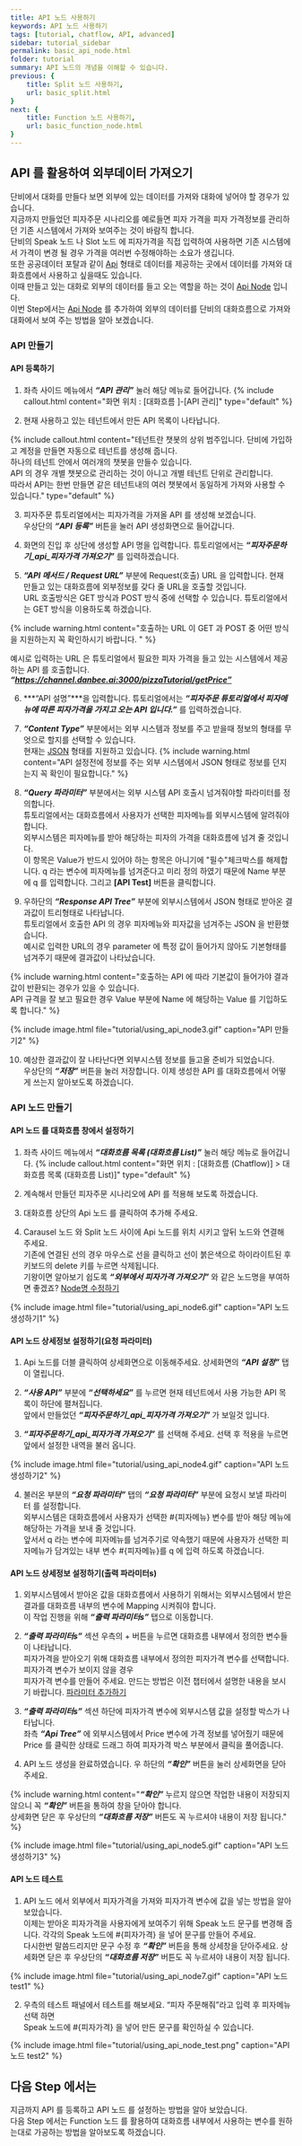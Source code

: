 ```yaml
---
title: API 노드 사용하기 
keywords: API 노드 사용하기
tags: [tutorial, chatflow, API, advanced]
sidebar: tutorial_sidebar
permalink: basic_api_node.html
folder: tutorial
summary: API 노드의 개념을 이해할 수 있습니다.
previous: {
    title: Split 노드 사용하기,
    url: basic_split.html
}
next: {
    title: Function 노드 사용하기,
    url: basic_function_node.html
}
---
```


## API 를 활용하여 외부데이터 가져오기
단비에서 대화를 만들다 보면 외부에 있는 데이터를 가져와 대화에 넣어야 할 경우가 있습니다. <br/>
지금까지 만들었던 피자주문 시나리오를 예로들면 피자 가격을 피자 가격정보를 관리하던 기존 시스템에서 가져와 보여주는 것이 바람직 합니다. <br/>
단비의 Speak 노드 나 Slot 노드 에 피자가격을 직접 입력하여 사용하면 기존 시스템에서 가격이 변경 될 경우 가격을 여러번 수정해야하는 소요가 생깁니다. <br/>
또한 공공데이터 포탈과 같이 [Api](/external_API_management.html) 형태로 데이터를 제공하는 곳에서 데이터를 가져와 대화흐름에서 사용하고 싶을때도 있습니다. <br/>
이때 만들고 있는 대화로 외부의 데이터를 들고 오는 역할을 하는 것이 [Api Node](/chatflow_api.html) 입니다. <br/>
이번 Step에서는 [Api Node](/chatflow_api.html) 를 추가하여 외부의 데이터를 단비의 대화흐름으로 가져와 대화에서 보여 주는 방법을 알아 보겠습니다. <br/>

### API 만들기
#### API 등록하기
1) 좌측 사이드 메뉴에서 ***“API 관리”*** 눌러 해당 메뉴로 들어갑니다.
{% include callout.html content="화면 위치 : [대화흐름 ]-[API 관리]" type="default" %}

2) 현재 사용하고 있는 테넌트에서 만든 API 목록이 나타납니다. <br/>

{% include callout.html content="테넌트란 챗봇의 상위 범주입니다. 단비에 가입하고 계정을 만들면 자동으로 테넌트를 생성해 줍니다. <br/>
하나의 테넌트 안에서 여러개의 챗봇을 만들수 있습니다. <br/>
API 의 경우 개별 챗봇으로 관리하는 것이 아니고 개별 테넌트 단위로 관리합니다. <br/>
따라서 API는 한번 만들면 같은 테넌트내의 여러 챗봇에서 동일하게 가져와 사용할 수 있습니다." type="default" %}


3) 피자주문 튜토리얼에서는 피자가격을 가져올 API 를 생성해 보겠습니다. <br/>
우상단의 ***“API 등록”*** 버튼을 눌러 API 생성화면으로 들어갑니다. 

4) 화면의 진입 후 상단에 생성할 API 명을 입력합니다. 튜토리얼에서는 ***“피자주문하기_api_피자가격 가져오기”*** 를 입력하겠습니다.

5) ***“API 메서드 / Request URL”*** 부분에 Request(호출) URL 을 입력합니다. 현재 만들고 있는 대화흐름에 외부정보를 갖다 줄 URL을 호출할 것입니다. <br/>
URL 호출방식은 GET 방식과 POST 방식 중에 선택할 수 있습니다. 튜토리얼에서는 GET 방식을 이용하도록 하겠습니다. <br/>

{% include warning.html content="호출하는 URL 이 GET 과 POST 중 어떤 방식을 지원하는지 꼭 확인하시기 바랍니다. " %}

예시로 입력하는 URL 은 튜토리얼에서 필요한 피자 가격을 들고 있는 시스템에서 제공하는 API 를 호출합니다. <br/>
***“https://channel.danbee.ai:3000/pizzaTutorial/getPrice”***


6) ***“API 설명”***을 입력합니다.
튜토리얼에서는 ***“피자주문 튜토리얼에서 피자메뉴에 따른 피자가격을 가지고 오는 API 입니다.”*** 를 입력하겠습니다.

7) ***“Content Type”*** 부분에서는 외부 시스템과 정보를 주고 받을때 정보의 형태를 무엇으로 할지를 선택할 수 있습니다. <br/>
현재는 [JSON](https://www.json.org/json-ko.html) 형태를 지원하고 있습니다. 
{% include warning.html content="API 설정전에 정보를 주는 외부 시스템에서 JSON 형태로 정보를 던지는지 꼭 확인이 필요합니다." %}

8) ***“Query 파라미터”*** 부분에서는 외부 시스템 API 호출시 넘겨줘야할 파라미터를 정의합니다. <br/>
튜토리얼에서는 대화흐름에서 사용자가 선택한 피자메뉴를 외부시스템에 알려줘야 합니다. <br/>
외부시스템은 피자메뉴를 받아 해당하는 피자의 가격을 대화흐름에 넘겨 줄 것입니다. <br/>
이 항목은 Value가 반드시 있어야 하는 항목은 아니기에 "필수"체크박스를 해제합니다.
q 라는 변수에 피자메뉴를 넘겨준다고 미리 정의 하였기 때문에 Name 부분에 q 를 입력합니다. 그리고 **[API Test]** 버튼을 클릭합니다. <br/>

9) 우하단의 ***“Response API Tree”*** 부분에 외부시스템에서 JSON 형태로 받아온 결과값이 트리형태로 나타납니다. <br/>
튜토리얼에서 호출한 API 의 경우 피자메뉴와 피자값을 넘겨주는 JSON 을 반환했습니다. <br/>
예시로 입력한 URL의 경우 parameter 에 특정 값이 들어가지 않아도 기본형태를 넘겨주기 때문에 결과값이 나타났습니다. <br/>

{% include warning.html content="호출하는 API 에 따라 기본값이 들어가야 결과값이 반환되는 경우가 있을 수 있습니다. <br/>
API 규격을 잘 보고 필요한 경우 Value 부분에 Name 에 해당하는 Value 를 기입하도록 합니다." %}

{% include image.html file="tutorial/using_api_node3.gif"  caption="API 만들기2" %}

10) 예상한 결과값이 잘 나타난다면 외부시스템 정보를 들고올 준비가 되었습니다. <br/>
우상단의 ***“저장”*** 버튼을 눌러 저장합니다. 이제 생성한 API 를 대화흐름에서 어떻게 쓰는지 알아보도록 하겠습니다.


### API 노드 만들기
#### API 노드 를 대화흐름 창에서 설정하기
1) 좌측 사이드 메뉴에서 ***“대화흐름 목록 (대화흐름 List)”*** 눌러 해당 메뉴로 들어갑니다.
{% include callout.html content="화면 위치 : [대화흐름 (Chatflow)] > 대화흐름 목록 (대화흐름 List)]" type="default" %}

2) 계속해서 만들던 피자주문 시나리오에 API 를 적용해 보도록 하겠습니다.

3) 대화흐름 상단의 Api 노드 를 클릭하여 추가해 주세요.

4) Carausel 노드 와 Split 노드 사이에 Api 노드를 위치 시키고 앞뒤 노드와 연결해 주세요. <br/>
기존에 연결된 선의 경우 마우스로 선을 클릭하고 선이 붉은색으로 하이라이트된 후 키보드의 delete 키를 누르면 삭제됩니다. <br/>
기왕이면 알아보기 쉽도록 ***“외부에서 피자가격 가져오기”*** 와 같은 노드명을 부여하면 좋겠죠? <span class="link">[Node명 수정하기](/basic_listen_speak.html#node-%EB%AA%85-%EC%88%98%EC%A0%95)</span>

{% include image.html file="tutorial/using_api_node6.gif"  caption="API 노드 생성하기1" %}

#### API 노드 상세정보 설정하기(요청 파라미터)
1) Api 노드를 더블 클릭하여 상세화면으로 이동해주세요. 상세화면의 ***“API 설정”*** 탭이 열립니다. 

2) ***“사용 API”*** 부분에 ***“선택하세요”*** 를 누르면 현재 테넌트에서 사용 가능한 API 목록이 하단에 펼쳐집니다. <br/>
앞에서 만들었던 ***“피자주문하기_api_피자가격 가져오기”*** 가 보일것 입니다. 

3) ***“피자주문하기_api_피자가격 가져오기”*** 를 선택해 주세요. 선택 후 적용을 누르면 앞에서 설정한 내역을 불러 옵니다.

{% include image.html file="tutorial/using_api_node4.gif"  caption="API 노드 생성하기2" %}

4) 불러온 부분의 ***“요청 파라미터”*** 탭의 ***“요청 파라미터”*** 부분에 요청시 보낼 파라미터 를 설정합니다. <br/>
외부시스템은 대화흐름에서 사용자가 선택한 #{피자메뉴} 변수를 받아 해당 메뉴에 해당하는 가격을 보내 줄 것입니다. <br/>
앞서서 q 라는 변수에 피자메뉴를 넘겨주기로 약속했기 때문에 사용자가 선택한 피자메뉴가 담겨있는 내부 변수 #{피자메뉴}를 q 에 입력 하도록 하겠습니다.


#### API 노드 상세정보 설정하기(출력 파라미터s)
1) 외부시스템에서 받아온 값을 대화흐름에서 사용하기 위해서는 외부시스템에서 받은 결과를 대화흐름 내부의 변수에 Mapping 시켜줘야 합니다. <br/>
이 작업 진행을 위해  ***“출력 파라미터s”*** 탭으로 이동합니다. <br/>

2) ***“출력 파라미터s”*** 섹션 우측의 + 버튼을 누르면 대화흐름 내부에서 정의한 변수들이 나타납니다. <br/>
피자가격을 받아오기 위해 대화흐름 내부에서 정의한 피자가격 변수를 선택합니다. 피자가격 변수가 보이지 않을 경우 <br/>
피자가격 변수를 만들어 주세요. 만드는 방법은 이전 챕터에서 설명한 내용을 보시기 바랍니다.
<span class="link">[파라미터 추가하기](/basic_entity_parameter.html#parameter-%EC%B6%94%EA%B0%80)</span>

3) ***“출력 파라미터s”*** 섹션 하단에 피자가격 변수에 외부시스템 값을 설정할 박스가 나타납니다. <br/>
좌측 ***“Api Tree”*** 에 외부시스템에서 Price 변수에 가격 정보를 넣어줬기 때문에 Price 를 클릭한 상태로 드래그 하여 피자가격 박스 부분에서 클릭을 풀어줍니다. <br/>

4) API 노드 생성을 완료하였습니다. 우 하단의 ***“확인”*** 버튼을 눌러 상세화면을 닫아 주세요. <br/>

{% include warning.html content="***“확인”*** 누르지 않으면 작업한 내용이 저장되지 않으니 꼭 ***“확인”*** 버튼을 통하여 창을 닫아야 합니다. <br/>
상세화면 닫은 후 우상단의 ***“대화흐름 저장”*** 버튼도 꼭 누르셔야 내용이 저장 됩니다." %}

{% include image.html file="tutorial/using_api_node5.gif"  caption="API 노드 생성하기3" %}

#### API 노드 테스트
1) API 노드 에서 외부에서 피자가격을 가져와 피자가격 변수에 값을 넣는 방법을 알아 보았습니다.<br/>
이제는 받아온 피자가격을 사용자에게 보여주기 위해 Speak 노드 문구를 변경해 줍니다. 각각의 Speak 노드에 #{피자가격} 을 넣어 문구를 만들어 주세요. <br/>
다시한번 말씀드리지만 문구 수정 후 ***“확인”*** 버튼을 통해 상세창을 닫아주세요. 상세화면 닫은 후 우상단의 ***“대화흐름 저장”*** 버튼도 꼭 누르셔야 내용이 저장 됩니다. 

{% include image.html file="tutorial/using_api_node7.gif"  caption="API 노드 test1" %}

2) 우측의 테스트 패널에서 테스트를 해보세요. “피자 주문해줘”라고 입력 후 피자메뉴 선택 하면 <br/>
Speak 노드에 #{피자가격} 을 넣어 만든 문구를 확인하실 수 있습니다.

{% include image.html file="tutorial/using_api_node_test.png"  caption="API 노드 test2" %}

## 다음 Step 에서는 
지금까지 API 를 등록하고 API 노드 를 설정하는 방법을 알아 보았습니다.<br/>
다음 Step 에서는 Function 노드 를 활용하여 대화흐름 내부에서 사용하는 변수를 원하는대로 가공하는 방법을 알아보도록 하겠습니다.
